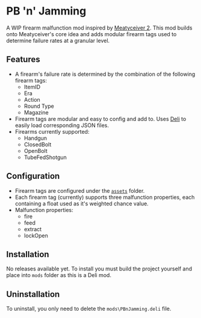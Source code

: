 # PB 'n' Jamming 

A WIP firearm malfunction mod inspired by [Meatyceiver 2](https://github.com/potatoes1286/H3VR.Meatyceiver2). This mod builds onto Meatyceiver's core idea and adds modular firearm tags used to determine failure rates at a granular level.

## Features
- A firearm's failure rate is determined by the combination of the following firearm tags:
  - ItemID
  - Era
  - Action
  - Round Type
  - Magazine
- Firearm tags are modular and easy to config and add to. Uses [Deli](https://github.com/Deli-Counter/Deli) to easily load corresponding JSON files.
- Firearms currently supported:
  - Handgun
  - ClosedBolt
  - OpenBolt
  - TubeFedShotgun
  
## Configuration
- Firearm tags are configured under the [`assets`](https://github.com/Maiq-The-Dude/PBnJamming/tree/main/PBnJamming/assets) folder. 
- Each firearm tag (currently) supports three malfunction properties, each containing a float used as it's weighted chance value.
- Malfunction properties:
  - fire
  - feed
  - extract
  - lockOpen

## Installation
No releases available yet. To install you must build the project yourself and place into `mods` folder as this is a Deli mod.

## Uninstallation
To uninstall, you only need to delete the `mods\PBnJamming.deli` file.

